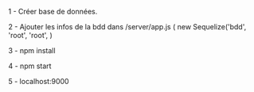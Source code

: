 ﻿1 - Créer base de données.


2 - Ajouter les infos de la bdd dans /server/app.js ( new Sequelize('bdd', 'root', 'root',  )


3 -  npm install


4 - npm start 


5 - localhost:9000
